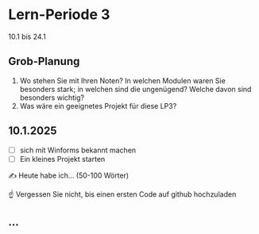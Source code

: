 # Lern-Periode 3

10.1 bis 24.1

## Grob-Planung

1. Wo stehen Sie mit Ihren Noten? In welchen Modulen waren Sie besonders stark; in welchen sind die ungenügend? Welche davon sind besonders wichtig?
4. Was wäre ein geeignetes Projekt für diese LP3?

## 10.1.2025

- [ ] sich mit Winforms bekannt machen
- [ ] Ein kleines Projekt starten

✍️ Heute habe ich... (50-100 Wörter)

☝️ Vergessen Sie nicht, bis einen ersten Code auf github hochzuladen

## ...

